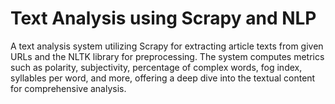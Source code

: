 # Text Analysis using Scrapy and NLP
A text analysis system utilizing Scrapy for extracting article texts from given URLs and the NLTK library for preprocessing. The system computes metrics such as polarity, subjectivity, percentage of complex words, fog index, syllables per word, and more, offering a deep dive into the textual content for comprehensive analysis.
